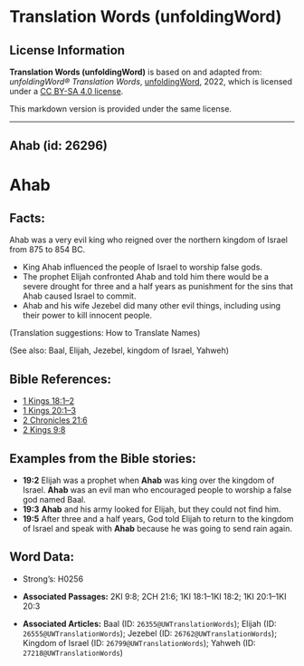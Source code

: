 # Translation Words (unfoldingWord)

## License Information

**Translation Words (unfoldingWord)** is based on and adapted from: _unfoldingWord® Translation Words_, [unfoldingWord](https://unfoldingword.org/utw), 2022, which is licensed under a [CC BY-SA 4.0 license](https://creativecommons.org/licenses/by-sa/4.0/legalcode.en).

This markdown version is provided under the same license.



--------------------------------

## Ahab (id: 26296)

Ahab
====

Facts:
------

Ahab was a very evil king who reigned over the northern kingdom of Israel from 875 to 854 BC.

* King Ahab influenced the people of Israel to worship false gods.
* The prophet Elijah confronted Ahab and told him there would be a severe drought for three and a half years as punishment for the sins that Ahab caused Israel to commit.
* Ahab and his wife Jezebel did many other evil things, including using their power to kill innocent people.

(Translation suggestions: How to Translate Names)

(See also: Baal, Elijah, Jezebel, kingdom of Israel, Yahweh)

Bible References:
-----------------

* [1 Kings 18:1–2](https://ref.ly/1Kgs18:1-1Kgs18:2)
* [1 Kings 20:1–3](https://ref.ly/1Kgs20:1-1Kgs20:3)
* [2 Chronicles 21:6](https://ref.ly/2Chr21:6)
* [2 Kings 9:8](https://ref.ly/2Kgs9:8)

Examples from the Bible stories:
--------------------------------

* **19:2** Elijah was a prophet when **Ahab** was king over the kingdom of Israel. **Ahab** was an evil man who encouraged people to worship a false god named Baal.
* **19:3** **Ahab** and his army looked for Elijah, but they could not find him.
* **19:5** After three and a half years, God told Elijah to return to the kingdom of Israel and speak with **Ahab** because he was going to send rain again.

Word Data:
----------

* Strong’s: H0256

* **Associated Passages:** 2KI 9:8; 2CH 21:6; 1KI 18:1–1KI 18:2; 1KI 20:1–1KI 20:3
* **Associated Articles:** Baal (ID: `26355@UWTranslationWords`); Elijah (ID: `26555@UWTranslationWords`); Jezebel (ID: `26762@UWTranslationWords`); Kingdom of Israel (ID: `26799@UWTranslationWords`); Yahweh (ID: `27218@UWTranslationWords`)

